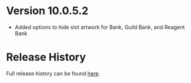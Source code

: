 # Version 10.0.5.2

* Added options to hide slot artwork for Bank, Guild Bank, and Reagent Bank

# Release History

Full release history can be found [here](https://github.com/kstange/MasqueBlizzInv/wiki/Release-Notes).

